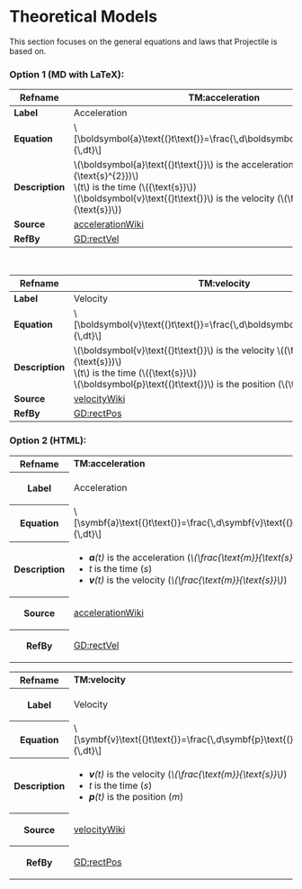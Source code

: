 # Theoretical Models

This section focuses on the general equations and laws that Projectile is based on.

### Option 1 (MD with LaTeX):

|**Refname**|**TM:acceleration**|
|-|-|
|**Label**|Acceleration|
|**Equation**|\\[\boldsymbol{a}\text{(}t\text{)}=\frac{\\,d\boldsymbol{v}\text{(}t\text{)}}{\\,dt}\\]|
|**Description**|\\(\boldsymbol{a}\text{(}t\text{)}\\) is the acceleration \\((\frac{\text{m}}{\text{s}^{2}})\\) <br/> \\(t\\) is the time (\\({\text{s}}\\)) <br/> \\(\boldsymbol{v}\text{(}t\text{)}\\) is the velocity (\\(\frac{\text{m}}{\text{s}}\\))|
|**Source**|[accelerationWiki]()|
|**RefBy**|[GD:rectVel]()|

<br/>

|**Refname**|TM:velocity|
|-|-|
|**Label**|Velocity|
|**Equation**|\\[\boldsymbol{v}\text{(}t\text{)}=\frac{\\,d\boldsymbol{p}\text{(}t\text{)}}{\\,dt}\\]|
|**Description**|\\(\boldsymbol{v}\text{(}t\text{)}\\) is the velocity \\((\frac{\text{m}}{\text{s}})\\) <br/> \\(t\\) is the time (\\({\text{s}}\\)) <br/> \\(\boldsymbol{p}\text{(}t\text{)}\\) is the position (\\(\text{m}\\))|
|**Source**|[velocityWiki]()|
|**RefBy**|[GD:rectPos]()|

### Option 2 (HTML):

<div id="TM:acceleration">
                  <table class="tdefn">
                    <tr>
                      <th>Refname</th>
                      <td><b>TM:acceleration</b></td>
                    </tr>
                    <tr>
                      <th>Label</th>
                      <td><p class="paragraph">Acceleration</p></td>
                    </tr>
                    <tr>
                      <th>Equation</th>
                      <td>
                        \[\symbf{a}\text{(}t\text{)}=\frac{\,d\symbf{v}\text{(}t\text{)}}{\,dt}\]
                      </td>
                    </tr>
                    <tr>
                      <th>Description</th>
                      <td>
                        <ul class="hide-list-style-no-indent">
                          <li>
                            <em><b>a</b>(t)</em> is the acceleration (<em>\(\frac{\text{m}}{\text{s}^{2}}\)</em>)
                          </li>
                          <li><em>t</em> is the time (<em>s</em>)</li>
                          <li>
                            <em><b>v</b>(t)</em> is the velocity (<em>\(\frac{\text{m}}{\text{s}}\)</em>)
                          </li>
                        </ul>
                      </td>
                    </tr>
                    <tr>
                      <th>Source</th>
                      <td>
                        <p class="paragraph">
                          <a href=#accelerationWiki>accelerationWiki</a>
                        </p>
                      </td>
                    </tr>
                    <tr>
                      <th>RefBy</th>
                      <td>
                        <p class="paragraph"><a href=#GD:rectVel>GD:rectVel</a></p>
                      </td>
                    </tr>
                  </table>
                </div>
                <div id="TM:velocity">
                  <table class="tdefn">
                    <tr>
                      <th>Refname</th>
                      <td><b>TM:velocity</b></td>
                    </tr>
                    <tr>
                      <th>Label</th>
                      <td><p class="paragraph">Velocity</p></td>
                    </tr>
                    <tr>
                      <th>Equation</th>
                      <td>
                        \[\symbf{v}\text{(}t\text{)}=\frac{\,d\symbf{p}\text{(}t\text{)}}{\,dt}\]
                      </td>
                    </tr>
                    <tr>
                      <th>Description</th>
                      <td>
                        <ul class="hide-list-style-no-indent">
                          <li>
                            <em><b>v</b>(t)</em> is the velocity (<em>\(\frac{\text{m}}{\text{s}}\)</em>)
                          </li>
                          <li><em>t</em> is the time (<em>s</em>)</li>
                          <li><em><b>p</b>(t)</em> is the position (<em>m</em>)</li>
                        </ul>
                      </td>
                    </tr>
                    <tr>
                      <th>Source</th>
                      <td>
                        <p class="paragraph"><a href=#velocityWiki>velocityWiki</a></p>
                      </td>
                    </tr>
                    <tr>
                      <th>RefBy</th>
                      <td>
                        <p class="paragraph"><a href=#GD:rectPos>GD:rectPos</a></p>
                      </td>
                    </tr>
                  </table>
                </div>
              </div>
            </div>
